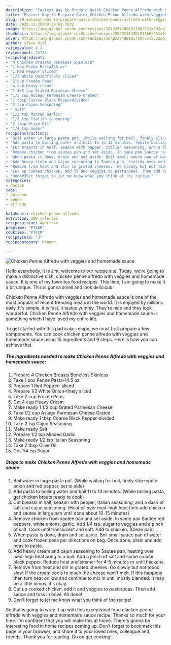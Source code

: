 ```yaml
---
description: "Easiest Way to Prepare Quick Chicken Penne Alfredo with veggies and homemade sauce"
title: "Easiest Way to Prepare Quick Chicken Penne Alfredo with veggies and homemade sauce"
slug: 29-easiest-way-to-prepare-quick-chicken-penne-alfredo-with-veggies-and-homemade-sauce
date: 2020-12-29T09:30:01.703Z
image: https://img-global.cpcdn.com/recipes/5849237498101760/751x532cq70/chicken-penne-alfredo-with-veggies-and-homemade-sauce-recipe-main-photo.jpg
thumbnail: https://img-global.cpcdn.com/recipes/5849237498101760/751x532cq70/chicken-penne-alfredo-with-veggies-and-homemade-sauce-recipe-main-photo.jpg
cover: https://img-global.cpcdn.com/recipes/5849237498101760/751x532cq70/chicken-penne-alfredo-with-veggies-and-homemade-sauce-recipe-main-photo.jpg
author: Steve Hill
ratingvalue: 4.3
reviewcount: 22751
recipeingredient:
- "4 Chicken Breasts Boneless Skinless"
- "1 box Penne Pasta145 oz"
- "1 Red Pepper sliced"
- "1/2 White Onionfinely sliced"
- "2 cup Frozen Peas"
- "4 cup Heavy Cream"
- "1 1/2 cup Grated Parmesan Cheese"
- "1/2 cup Asiago Parmesan Cheese Grated"
- "1 tbsp Coarse Black Pepperdivided"
- "2 tsp Cajon Seasoning"
- " Salt"
- "1/2 tsp Minced Garlic"
- "1/2 tsp Italian Seasoning"
- "2 tbsp Olive Oil"
- "1/4 tsp Sugar"
recipeinstructions:
- "Boil water in large pasta pot. (While waiting for boil, finely slice white onion and red pepper, set to side)"
- "Add pasta to boiling water and boil 11 to 13 minutes. (While boiling pasta, get chicken breats ready to cook)"
- "Cut breasts in half, season with pepper, Italian seasoning, and a dash of salt and cajun seasoning. (Heat oil over med-high heat then add chicken and sautee in large pan until done about 10-15 minutes)"
- "Remove chicken from sautee pan and set aside. In same pan Sautee red peppers, white onions, garlic. Add 1/4 tsp. sugar to veggies and a pinch of salt. Cook until translucent and soft. Add to chicken. (Clean pan)"
- "When pasta is done, drain and set aside. Boil small sauce pan of water and cook frozen peas per directions on bag. Once done, drain and add peas to pasta."
- "Add heavy cream and cajun seasoning to Sautee pan, heating over med-high heat bring to a boil. Add a pinch of salt and some coarse black pepper. Reduce heat and simmer for 4-5 minutes or until thickens."
- "Remove from heat and stir in grated cheeses.  Go slowly but not toooo slow. If the cream cools to much the cheese won&#39;t melt. If this happens then turn heat on low and continue to mix in until mostly blended. It may be a little lumpy, it&#39;s okay."
- "Cut up cooked chicken, add it and veggies to pasta/peas. Then add sauce and toss in bowl. All done!"
- "Don&#39;t forget to let me know what you think of the recipe!"
categories:
- Recipe
tags:
- chicken
- penne
- alfredo

katakunci: chicken penne alfredo 
nutrition: 209 calories
recipecuisine: American
preptime: "PT26M"
cooktime: "PT42M"
recipeyield: "3"
recipecategory: Dinner

---
```



![Chicken Penne Alfredo with veggies and homemade sauce](https://img-global.cpcdn.com/recipes/5849237498101760/751x532cq70/chicken-penne-alfredo-with-veggies-and-homemade-sauce-recipe-main-photo.jpg)

Hello everybody, it is Jim, welcome to our recipe site. Today, we're going to make a distinctive dish, chicken penne alfredo with veggies and homemade sauce. It is one of my favorites food recipes. This time, I am going to make it a bit unique. This is gonna smell and look delicious.

Chicken Penne Alfredo with veggies and homemade sauce is one of the most popular of recent trending meals in the world. It is enjoyed by millions daily. It's simple, it is fast, it tastes yummy. They're nice and they look wonderful. Chicken Penne Alfredo with veggies and homemade sauce is something which I have loved my entire life.




To get started with this particular recipe, we must first prepare a few components. You can cook chicken penne alfredo with veggies and homemade sauce using 15 ingredients and 9 steps. Here is how you can achieve that.

<!--inarticleads1-->

##### The ingredients needed to make Chicken Penne Alfredo with veggies and homemade sauce:

1. Prepare 4 Chicken Breasts Boneless Skinless
1. Take 1 box Penne Pasta-14.5 oz
1. Prepare 1 Red Pepper- sliced
1. Prepare 1/2 White Onion-finely sliced
1. Take 2 cup Frozen Peas
1. Get 4 cup Heavy Cream
1. Make ready 1 1/2 cup Grated Parmesan Cheese
1. Take 1/2 cup Asiago Parmesan Cheese Grated
1. Make ready 1 tbsp Coarse Black Pepper-divided
1. Take 2 tsp Cajon Seasoning
1. Make ready  Salt
1. Prepare 1/2 tsp Minced Garlic
1. Make ready 1/2 tsp Italian Seasoning
1. Take 2 tbsp Olive Oil
1. Get 1/4 tsp Sugar




<!--inarticleads2-->

##### Steps to make Chicken Penne Alfredo with veggies and homemade sauce:

1. Boil water in large pasta pot. (While waiting for boil, finely slice white onion and red pepper, set to side)
1. Add pasta to boiling water and boil 11 to 13 minutes. (While boiling pasta, get chicken breats ready to cook)
1. Cut breasts in half, season with pepper, Italian seasoning, and a dash of salt and cajun seasoning. (Heat oil over med-high heat then add chicken and sautee in large pan until done about 10-15 minutes)
1. Remove chicken from sautee pan and set aside. In same pan Sautee red peppers, white onions, garlic. Add 1/4 tsp. sugar to veggies and a pinch of salt. Cook until translucent and soft. Add to chicken. (Clean pan)
1. When pasta is done, drain and set aside. Boil small sauce pan of water and cook frozen peas per directions on bag. Once done, drain and add peas to pasta.
1. Add heavy cream and cajun seasoning to Sautee pan, heating over med-high heat bring to a boil. Add a pinch of salt and some coarse black pepper. Reduce heat and simmer for 4-5 minutes or until thickens.
1. Remove from heat and stir in grated cheeses.  Go slowly but not toooo slow. If the cream cools to much the cheese won&#39;t melt. If this happens then turn heat on low and continue to mix in until mostly blended. It may be a little lumpy, it&#39;s okay.
1. Cut up cooked chicken, add it and veggies to pasta/peas. Then add sauce and toss in bowl. All done!
1. Don&#39;t forget to let me know what you think of the recipe!




So that is going to wrap it up with this exceptional food chicken penne alfredo with veggies and homemade sauce recipe. Thanks so much for your time. I'm confident that you will make this at home. There's gonna be interesting food in home recipes coming up. Don't forget to bookmark this page in your browser, and share it to your loved ones, colleague and friends. Thank you for reading. Go on get cooking!
